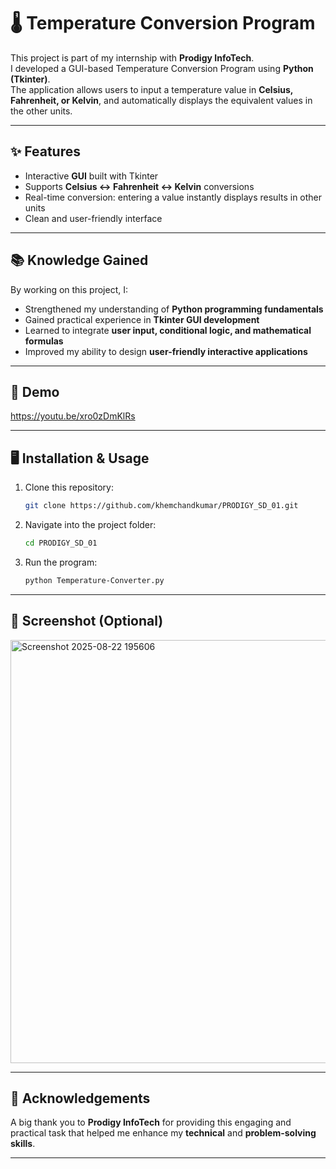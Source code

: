 # 🌡️ Temperature Conversion Program  

This project is part of my internship with **Prodigy InfoTech**.  
I developed a GUI-based Temperature Conversion Program using **Python (Tkinter)**.  
The application allows users to input a temperature value in **Celsius, Fahrenheit, or Kelvin**, and automatically displays the equivalent values in the other units.  

---

## ✨ Features
- Interactive **GUI** built with Tkinter  
- Supports **Celsius ↔ Fahrenheit ↔ Kelvin** conversions  
- Real-time conversion: entering a value instantly displays results in other units  
- Clean and user-friendly interface  

---

## 📚 Knowledge Gained
By working on this project, I:
- Strengthened my understanding of **Python programming fundamentals**  
- Gained practical experience in **Tkinter GUI development**  
- Learned to integrate **user input, conditional logic, and mathematical formulas**  
- Improved my ability to design **user-friendly interactive applications**  

---

## 🚀 Demo
https://youtu.be/xro0zDmKlRs  

---

## 🖥️ Installation & Usage
1. Clone this repository:
   ```bash
   git clone https://github.com/khemchandkumar/PRODIGY_SD_01.git
   ```
3. Navigate into the project folder:
   ```bash
   cd PRODIGY_SD_01
   ```
5. Run the program:
   ```bash
   python Temperature-Converter.py
   ```

---

## 📸 Screenshot (Optional)
<img width="1117" height="677" alt="Screenshot 2025-08-22 195606" src="https://github.com/user-attachments/assets/11b9c097-70d3-4f37-a5d8-24b570ea6ce5" />
  

---

## 🙌 Acknowledgements
A big thank you to **Prodigy InfoTech** for providing this engaging and practical task that helped me enhance my **technical** and **problem-solving skills**.  

---

 


